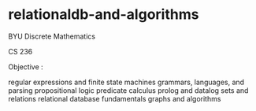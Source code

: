 # relationaldb-and-algorithms

BYU Discrete Mathematics

CS 236 

Objective :

regular expressions and finite state machines
grammars, languages, and parsing
propositional logic
predicate calculus
prolog and datalog
sets and relations
relational database fundamentals
graphs and algorithms
